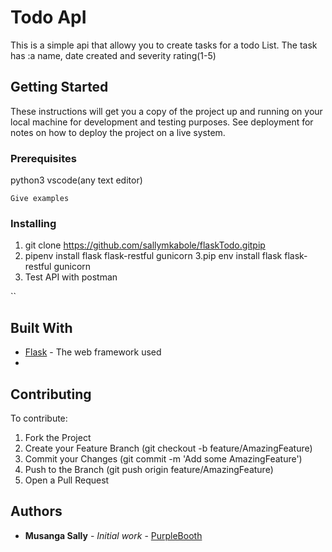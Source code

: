 # Todo ApI

This is a simple api that allowy you to create tasks for a todo List. The task has :a name, date created  and severity rating(1-5)                  

## Getting Started

These instructions will get you a copy of the project up and running on your local machine for development and testing purposes. See deployment for notes on how to deploy the project on a live system.

### Prerequisites

python3
vscode(any text editor)

```
Give examples
```

### Installing
1. git clone https://github.com/sallymkabole/flaskTodo.gitpip 
2. pipenv install flask flask-restful gunicorn
3.pip env install flask flask-restful gunicorn
4. Test API with postman




``


## Built With

* [Flask](https://flask.palletsprojects.com/) - The web framework used
*

## Contributing

To contribute:

1. Fork the Project
2. Create your Feature Branch (git checkout -b feature/AmazingFeature)
3. Commit your Changes (git commit -m 'Add some AmazingFeature')
4. Push to the Branch (git push origin feature/AmazingFeature)
5. Open a Pull Request



## Authors

* **Musanga Sally** - *Initial work* - [PurpleBooth](https://github.com/sallymkabole)


